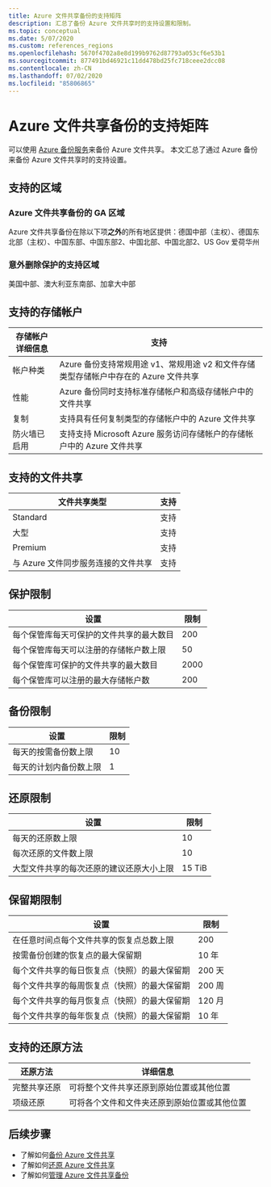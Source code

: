 ```yaml
---
title: Azure 文件共享备份的支持矩阵
description: 汇总了备份 Azure 文件共享时的支持设置和限制。
ms.topic: conceptual
ms.date: 5/07/2020
ms.custom: references_regions
ms.openlocfilehash: 5670f4702a8e8d199b9762d87793a053cf6e53b1
ms.sourcegitcommit: 877491bd46921c11dd478bd25fc718ceee2dcc08
ms.contentlocale: zh-CN
ms.lasthandoff: 07/02/2020
ms.locfileid: "85806865"
---
```

# <a name="support-matrix-for-azure-file-share-backup"></a>Azure 文件共享备份的支持矩阵

可以使用 [Azure 备份服务](https://docs.microsoft.com/azure/backup/backup-overview)来备份 Azure 文件共享。 本文汇总了通过 Azure 备份来备份 Azure 文件共享时的支持设置。

## <a name="supported-regions"></a>支持的区域

### <a name="ga-regions-for-azure-file-shares-backup"></a>Azure 文件共享备份的 GA 区域

Azure 文件共享备份在除以下项**之外**的所有地区提供：德国中部（主权）、德国东北部（主权）、中国东部、中国东部2、中国北部、中国北部2、US Gov 爱荷华州

### <a name="supported-regions-for-accidental-delete-protection"></a>意外删除保护的支持区域

美国中部、澳大利亚东南部、加拿大中部

## <a name="supported-storage-accounts"></a>支持的存储帐户

| 存储帐户详细信息 | 支持                                                      |
| ------------------------ | ------------------------------------------------------------ |
| 帐户种类            | Azure 备份支持常规用途 v1、常规用途 v2 和文件存储类型存储帐户中存在的 Azure 文件共享 |
| 性能              | Azure 备份同时支持标准存储帐户和高级存储帐户中的文件共享 |
| 复制              | 支持具有任何复制类型的存储帐户中的 Azure 文件共享 |
| 防火墙已启用         | 支持支持 Microsoft Azure 服务访问存储帐户的存储帐户中的 Azure 文件共享|

## <a name="supported-file-shares"></a>支持的文件共享

| 文件共享类型                                   | 支持   |
| -------------------------------------------------- | --------- |
| Standard                                           | 支持 |
| 大型                                              | 支持 |
| Premium                                            | 支持 |
| 与 Azure 文件同步服务连接的文件共享 | 支持 |

## <a name="protection-limits"></a>保护限制

| 设置                                                      | 限制 |
| ------------------------------------------------------------ | ----- |
| 每个保管库每天可保护的文件共享的最大数目| 200   |
| 每个保管库每天可以注册的存储帐户数上限 | 50    |
| 每个保管库可保护的文件共享的最大数目 | 2000   |
| 每个保管库可以注册的最大存储帐户数 | 200   |

## <a name="backup-limits"></a>备份限制

| 设置                                      | 限制 |
| -------------------------------------------- | ----- |
| 每天的按需备份数上限 | 10   |
| 每天的计划内备份数上限 | 1     |

## <a name="restore-limits"></a>还原限制

| 设置                                                      | 限制   |
| ------------------------------------------------------------ | ------- |
| 每天的还原数上限                           | 10      |
| 每次还原的文件数上限                         | 10      |
| 大型文件共享的每次还原的建议还原大小上限 | 15 TiB |

## <a name="retention-limits"></a>保留期限制

| 设置                                                      | 限制    |
| ------------------------------------------------------------ | -------- |
| 在任意时间点每个文件共享的恢复点总数上限 | 200      |
| 按需备份创建的恢复点的最大保留期 | 10 年 |
| 每个文件共享的每日恢复点（快照）的最大保留期| 200 天 |
| 每个文件共享的每周恢复点（快照）的最大保留期 | 200 周 |
| 每个文件共享的每月恢复点（快照）的最大保留期 | 120 月 |
| 每个文件共享的每年恢复点（快照）的最大保留期 | 10 年 |

## <a name="supported-restore-methods"></a>支持的还原方法

| 还原方法     | 详细信息                                                      |
| ------------------ | ------------------------------------------------------------ |
| 完整共享还原 | 可将整个文件共享还原到原始位置或其他位置 |
| 项级还原 | 可将各个文件和文件夹还原到原始位置或其他位置 |

## <a name="next-steps"></a>后续步骤

* 了解如何[备份 Azure 文件共享](backup-afs.md)
* 了解如何[还原 Azure 文件共享](restore-afs.md)
* 了解如何[管理 Azure 文件共享备份](manage-afs-backup.md)

